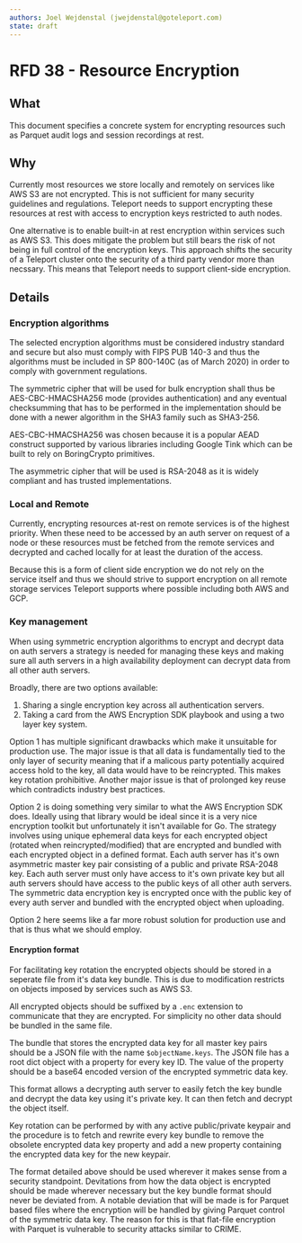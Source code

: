 ```yaml
---
authors: Joel Wejdenstal (jwejdenstal@goteleport.com)
state: draft
---
```


# RFD 38 - Resource Encryption

## What

This document specifies a concrete system for encrypting resources such as Parquet audit logs and session recordings at rest.

## Why

Currently most resources we store locally and remotely on services like AWS S3 are not encrypted. This is not sufficient for many security guidelines and regulations. Teleport needs to support encrypting these resources at rest with access to encryption keys restricted to auth nodes.

One alternative is to enable built-in at rest encryption within services such as AWS S3. This does mitigate the problem but still bears the risk of not being in full control of the encryption keys. This approach shifts the security of a Teleport cluster onto the security of a third party vendor more than necssary. This means that Teleport needs to support client-side encryption.

## Details

### Encryption algorithms

The selected encryption algorithms must be considered industry standard and secure but also must comply with FIPS PUB 140-3 and thus the algorithms must be included in SP 800-140C (as of March 2020) in order to comply with government regulations.

The symmetric cipher that will be used for bulk encryption shall thus be AES-CBC-HMACSHA256 mode (provides authentication) and any eventual checksumming that has to be performed in the implementation should be done with a newer algorithm in the SHA3 family such as SHA3-256.

AES-CBC-HMACSHA256 was chosen because it is a popular AEAD construct supported by various libraries including Google Tink which can be built to rely on BoringCrypto primitives.

The asymmetric cipher that will be used is RSA-2048 as it is widely compliant and has trusted implementations.

### Local and Remote

Currently, encrypting resources at-rest on remote services is of the highest priority.
When these need to be accessed by an auth server on request of a node or these resources must be fetched from the remote services and decrypted and cached locally for at least the duration of the access.

Because this is a form of client side encryption we do not rely on the service itself and thus we should strive to support encryption on all remote storage services Teleport supports where possible including both AWS and GCP.

### Key management

When using symmetric encryption algorithms to encrypt and decrypt data on auth servers a strategy is needed for managing these keys and making sure all auth servers in a high availability deployment can decrypt data from all other auth servers.

Broadly, there are two options available:

1. Sharing a single encryption key across all authentication servers.
2. Taking a card from the AWS Encryption SDK playbook and using a two layer key system.

Option 1 has multiple significant drawbacks which make it unsuitable for production use. The major issue is that all data is fundamentally tied to the only layer of security meaning that if a malicous party potentially acquired access hold to the key, all data would have to be reincrypted. This makes key rotation prohibitive. Another major issue is that of prolonged key reuse which contradicts industry best practices.

Option 2 is doing something very similar to what the AWS Encryption SDK does. Ideally using that library would be ideal since it is a very nice encryption toolkit but unfortunately it isn't available for Go. The strategy involves using unique ephemeral data keys for each encrypted object (rotated when reincrypted/modified) that are encrypted and bundled with each encrypted object in a defined format. Each auth server has it's own asymmetric master key pair consisting of a public and private RSA-2048 key. Each auth server must only have access to it's own private key but all auth servers should have access to the public keys of all other auth servers. The symmetric data encryption key is encrypted once with the public key of every auth server and bundled with the encrypted object when uploading.

Option 2 here seems like a far more robust solution for production use and that is thus what we should employ.

#### Encryption format

For facilitating key rotation the encrypted objects should be stored in a seperate file from it's data key bundle. This is due to modification restricts on objects imposed by services such as AWS S3.

All encrypted objects should be suffixed by a `.enc` extension to communicate that they are encrypted. For simplicity no other data should be bundled in the same file.

The bundle that stores the encrypted data key for all master key pairs should be a JSON file with the name `$objectName.keys`. The JSON file has a root dict object with a property for every key ID. The value of the property should be a base64 encoded version of the encrypted symmetric data key.

This format allows a decrypting auth server to easily fetch the key bundle and decrypt the data key using it's private key. It can then fetch and decrypt the object itself.

Key rotation can be performed by with any active public/private keypair and the procedure is to fetch and rewrite every key bundle to remove the obsolete encrypted data key property and add a new property containing the encrypted data key for the new keypair.

The format detailed above should be used wherever it makes sense from a security standpoint. Devitations from how the data object is encrypted should be made wherever necessary but the key bundle format should never be deviated from. A notable deviation that will be made is for Parquet based files where the encryption will be handled by giving Parquet control of the symmetric data key. The reason for this is that flat-file encryption with Parquet is vulnerable to security attacks similar to CRIME.
